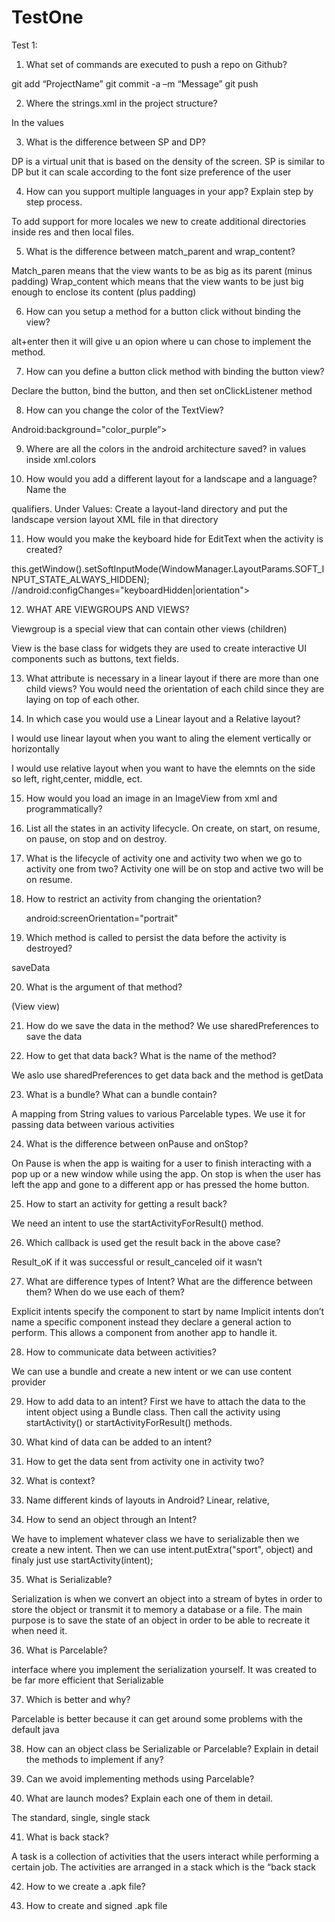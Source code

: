 # TestOne
Test 1:
1.	What set of commands are executed to push a repo on Github?

git add “ProjectName”
git commit  -a –m “Message”
git push

2.	Where the strings.xml in the project structure?

In the values 

3.	What is the difference between SP and DP?

DP is a virtual unit that is based on the density of the screen. 
SP is similar to DP but it can scale according to the font size preference of the user

4.	How can you support multiple languages in your app? Explain step by step process.

To add support for more locales we new to create additional directories inside res and then local files.

5.	What is the difference between match_parent and wrap_content?

Match_paren means that the view wants to be as big as its parent (minus padding) 
Wrap_content which means that the view wants to be just big enough to enclose its content (plus padding) 


6.	How can you setup a method for a button click without binding the view?

alt+enter then it will give u an opion where u can chose to implement the method.


7.	How can you define a button click method with binding the button view?

Declare the button, bind the button, and then set onClickListener method



8.	How can you change the color of the TextView?

Android:background="color_purple”>


9.	Where are all the colors in the android architecture saved?
in values inside xml.colors

10.	How would you add a different layout for a landscape and a language? Name the 

qualifiers.
Under Values:
Create a layout-land directory and put the landscape version layout XML file in that directory


11.	How would you make the keyboard hide for EditText when the activity is created?

this.getWindow().setSoftInputMode(WindowManager.LayoutParams.SOFT_INPUT_STATE_ALWAYS_HIDDEN);
//android:configChanges="keyboardHidden|orientation">

12.	WHAT ARE VIEWGROUPS AND VIEWS?

Viewgroup is a special view that can contain other views (children)

View is the base class for widgets they are used to create interactive UI components such as buttons, text fields.

13.	What attribute is necessary in a linear layout if there are more than one child views?
You would need the orientation of each child since they are laying on top of each other.

14.	In which case you would use a Linear layout and a Relative layout?

I would use linear layout when you want to aling the element vertically or horizontally

I would use relative layout when you want to have the elemnts on the side so left, right,center, middle, ect.

15.	How would you load an image in an ImageView from xml and programmatically?




16.	List all the states in an activity lifecycle.
On create, on start, on resume, on pause, on stop and on destroy.

17.	What is the lifecycle of activity one and activity two when we go to activity one from two?
Activity one will be on stop and active two will be on resume.

18.	How to restrict an activity from changing the orientation?

     android:screenOrientation="portrait"
     

19.	Which method is called to persist the data before the activity is destroyed?

saveData 


20.	What is the argument of that method?

(View view)


21.	How do we save the data in the method?
 We use sharedPreferences to save the data 


22.	How to get that data back? What is the name of the method?

We aslo use sharedPreferences to get data back and the method is getData


23.	What is a bundle? What can a bundle contain?

A mapping from String values to various Parcelable types. 
We use it for passing data between various activities


24.	What is the difference between onPause and onStop?

On Pause is when the app is waiting for a user to finish interacting with a pop up or a new window while using the app. On stop is when the user has left the app and gone to a different app or has pressed the home button. 

25.	How to start an activity for getting a result back?

We need an intent to use the startActivityForResult() method. 

26.	Which callback is used get the result back in the above case?

Result_oK if it was successful or result_canceled oif it wasn’t 


27.	What are difference types of Intent? What are the difference between them? When do we use each of them?

Explicit intents specify the component to start by name 
Implicit intents don’t name a specific component instead they declare a general action to perform. This allows a component from another app to handle it.




28.	How to communicate data between activities?

We can use a bundle and create a new intent or we can use content provider 

29.	How to add data to an intent?
First we have to attach the data to the intent object using a Bundle class. Then call the activity using startActivity() or startActivityForResult() methods.

30.	What kind of data can be added to an intent?



31.	How to get the data sent from activity one in activity two?



32.	What is context?


33.	Name different kinds of layouts in Android?
Linear, relative,

34.	How to send an object through an Intent?

We have to implement whatever class we have to serializable then we create a new intent.
Then we can use intent.putExtra("sport", object) and finaly just use startActivity(intent);


35.	What is Serializable? 

Serialization is when we convert an object into a stream of bytes in order to store the object or transmit it to memory a database or a file. The main purpose is to save the state of an object in order to be able to recreate it when need it.



36.	What is Parcelable?

interface where you implement the serialization yourself. It was created to be far more efficient that Serializable

37.	Which is better and why?

Parcelable is better because it can get around some problems with the default java

38.	How can an object class be Serializable or Parcelable? Explain in detail the methods to implement if any?





39.	Can we avoid implementing methods using Parcelable?


40.	What are launch modes? Explain each one of them in detail.

The standard, single, single stack

41.	What is back stack?

A task is a collection of activities that the users interact while performing a certain job. The activities are arranged in a stack which is the “back stack


42.	How to we create a .apk file?


43.	How to create and signed .apk file

